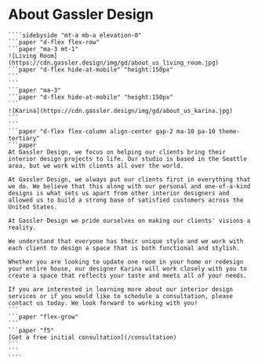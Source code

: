 # About Gassler Design

`````paper "d-flex flex-column align-center justify-center" "height: auto;min-height:calc(var(--main-height)-var(--header-height)-var(--footer-height));"
````sidebyside "mt-a mb-a elevation-0"
```paper "d-flex flex-row"
```paper "ma-3 mt-1"
![Living Room](https://cdn.gassler.design/img/gd/about_us_living_room.jpg)
```paper "d-flex hide-at-mobile" "height:150px"
```
```
```paper "ma-3"
```paper "d-flex hide-at-mobile" "height:150px"
```
![Karina](https://cdn.gassler.design/img/gd/about_us_karina.jpg)
```
```
```paper "d-flex flex-column align-center gap-2 ma-10 pa-10 theme-tertiary"
```paper
At Gassler Design, we focus on helping our clients bring their interior design projects to life. Our studio is based in the Seattle area, but we work with clients all over the world.

At Gassler Design, we always put our clients first in everything that we do. We believe that this along with our personal and one-of-a-kind designs is what sets us apart from other interior designers and allowed us to build a strong base of satisfied customers across the United States.

At Gassler Design we pride ourselves on making our clients' visions a reality.

We understand that everyone has their unique style and we work with each client to design a space that is both functional and stylish.

Whether you are looking to update one room in your home or redesign your entire house, our designer Karina will work closely with you to create a space that reflects your taste and meets all of your needs.

If you are interested in learning more about our interior design services or if you would like to schedule a consultation, please contact us today. We look forward to working with you!
```
```paper "flex-grow"
```
```paper "f5"
[Get a free initial consultation](/consultation)
```
```
````
`````
